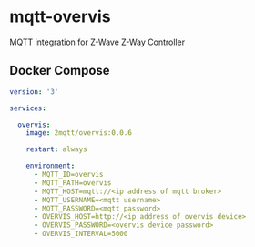 # mqtt-overvis
MQTT integration for Z-Wave Z-Way Controller

## Docker Compose

```yml
version: '3'

services:

  overvis:
    image: 2mqtt/overvis:0.0.6

    restart: always

    environment:
      - MQTT_ID=overvis
      - MQTT_PATH=overvis
      - MQTT_HOST=mqtt://<ip address of mqtt broker>
      - MQTT_USERNAME=<mqtt username>
      - MQTT_PASSWORD=<mqtt password>
      - OVERVIS_HOST=http://<ip address of overvis device>
      - OVERVIS_PASSWORD=<overvis device password>
      - OVERVIS_INTERVAL=5000
```
